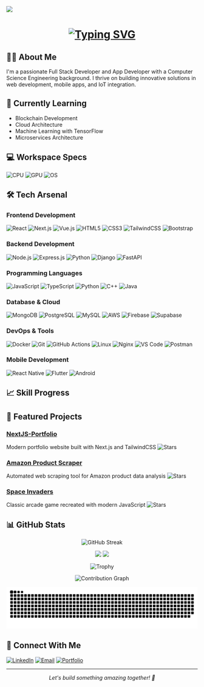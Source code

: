 [![](https://visitcount.itsvg.in/api?id=anshc022&label=Profile%20Views&color=1&icon=5&pretty=true)](https://visitcount.itsvg.in)

<h1 align="center">
  <a href="https://git.io/typing-svg">
    <img src="https://readme-typing-svg.herokuapp.com?font=Fira+Code&weight=600&size=30&pause=1000&color=F7F7F7&width=435&lines=Hey+👋+I'm+Pranshu+Chourasia;Full+Stack+Developer;Open+Source+Contributor;Tech+Enthusiast" alt="Typing SVG" />
  </a>
</h1>

## 👨‍💻 About Me
I'm a passionate Full Stack Developer and App Developer with a Computer Science Engineering background. I thrive on building innovative solutions in web development, mobile apps, and IoT integration.

## 🌱 Currently Learning
- Blockchain Development
- Cloud Architecture
- Machine Learning with TensorFlow
- Microservices Architecture

## 💻 Workspace Specs
![CPU](https://img.shields.io/badge/Intel-Core_i7_12th-0071C5?style=flat&logo=intel&logoColor=white)
![GPU](https://img.shields.io/badge/NVIDIA-RTX_3060-76B900?style=flat&logo=nvidia&logoColor=white)
![OS](https://img.shields.io/badge/Linux-Ubuntu-E95420?style=flat&logo=ubuntu&logoColor=white)

## 🛠️ Tech Arsenal

### Frontend Development
![React](https://img.shields.io/badge/-React-61DAFB?style=flat&logo=react&logoColor=black)
![Next.js](https://img.shields.io/badge/-Next.js-000000?style=flat&logo=next.js&logoColor=white)
![Vue.js](https://img.shields.io/badge/-Vue.js-4FC08D?style=flat&logo=vue.js&logoColor=white)
![HTML5](https://img.shields.io/badge/-HTML5-E34F26?style=flat&logo=html5&logoColor=white)
![CSS3](https://img.shields.io/badge/-CSS3-1572B6?style=flat&logo=css3&logoColor=white)
![TailwindCSS](https://img.shields.io/badge/-TailwindCSS-38B2AC?style=flat&logo=tailwind-css&logoColor=white)
![Bootstrap](https://img.shields.io/badge/-Bootstrap-7952B3?style=flat&logo=bootstrap&logoColor=white)

### Backend Development
![Node.js](https://img.shields.io/badge/-Node.js-339933?style=flat&logo=node.js&logoColor=white)
![Express.js](https://img.shields.io/badge/-Express.js-000000?style=flat&logo=express&logoColor=white)
![Python](https://img.shields.io/badge/-Python-3776AB?style=flat&logo=Python&logoColor=white)
![Django](https://img.shields.io/badge/-Django-092E20?style=flat&logo=django&logoColor=white)
![FastAPI](https://img.shields.io/badge/-FastAPI-009688?style=flat&logo=fastapi&logoColor=white)

### Programming Languages
![JavaScript](https://img.shields.io/badge/-JavaScript-F7DF1E?style=flat&logo=JavaScript&logoColor=black)
![TypeScript](https://img.shields.io/badge/-TypeScript-3178C6?style=flat&logo=typescript&logoColor=white)
![Python](https://img.shields.io/badge/-Python-3776AB?style=flat&logo=Python&logoColor=white)
![C++](https://img.shields.io/badge/-C++-00599C?style=flat&logo=c%2B%2B&logoColor=white)
![Java](https://img.shields.io/badge/-Java-007396?style=flat&logo=java&logoColor=white)

### Database & Cloud
![MongoDB](https://img.shields.io/badge/-MongoDB-47A248?style=flat&logo=mongodb&logoColor=white)
![PostgreSQL](https://img.shields.io/badge/-PostgreSQL-336791?style=flat&logo=postgresql&logoColor=white)
![MySQL](https://img.shields.io/badge/-MySQL-4479A1?style=flat&logo=mysql&logoColor=white)
![AWS](https://img.shields.io/badge/-AWS-232F3E?style=flat&logo=amazon-aws&logoColor=white)
![Firebase](https://img.shields.io/badge/-Firebase-FFCA28?style=flat&logo=firebase&logoColor=black)
![Supabase](https://img.shields.io/badge/-Supabase-3ECF8E?style=flat&logo=supabase&logoColor=white)

### DevOps & Tools
![Docker](https://img.shields.io/badge/-Docker-2496ED?style=flat&logo=docker&logoColor=white)
![Git](https://img.shields.io/badge/-Git-F05032?style=flat&logo=git&logoColor=white)
![GitHub Actions](https://img.shields.io/badge/-GitHub_Actions-2088FF?style=flat&logo=github-actions&logoColor=white)
![Linux](https://img.shields.io/badge/-Linux-FCC624?style=flat&logo=linux&logoColor=black)
![Nginx](https://img.shields.io/badge/-Nginx-009639?style=flat&logo=nginx&logoColor=white)
![VS Code](https://img.shields.io/badge/-VS%20Code-007ACC?style=flat&logo=visual-studio-code&logoColor=white)
![Postman](https://img.shields.io/badge/-Postman-FF6C37?style=flat&logo=postman&logoColor=white)

### Mobile Development
![React Native](https://img.shields.io/badge/-React_Native-61DAFB?style=flat&logo=react&logoColor=black)
![Flutter](https://img.shields.io/badge/-Flutter-02569B?style=flat&logo=flutter&logoColor=white)
![Android](https://img.shields.io/badge/-Android-3DDC84?style=flat&logo=android&logoColor=white)

## 📈 Skill Progress

## 🚀 Featured Projects

### [NextJS-Portfolio](https://github.com/anshc022/nextjs-portfolio)
Modern portfolio website built with Next.js and TailwindCSS
![Stars](https://img.shields.io/github/stars/anshc022/nextjs-portfolio?style=social)

### [Amazon Product Scraper](https://github.com/anshc022/amazon-scraper)
Automated web scraping tool for Amazon product data analysis
![Stars](https://img.shields.io/github/stars/anshc022/amazon-scraper?style=social)

### [Space Invaders](https://github.com/anshc022/space-invaders)
Classic arcade game recreated with modern JavaScript
![Stars](https://img.shields.io/github/stars/anshc022/space-invaders?style=social)

## 📊 GitHub Stats
<p align="center">
  <img src="https://github-readme-streak-stats.herokuapp.com/?user=anshc022&theme=dark" alt="GitHub Streak"/>
</p>

<p align="center">
  <img height="180em" src="https://github-readme-stats.vercel.app/api?username=anshc022&show_icons=true&theme=dark&count_private=true&include_all_commits=true"/>
  <img height="180em" src="https://github-readme-stats.vercel.app/api/top-langs/?username=anshc022&layout=compact&theme=dark&langs_count=8"/>
</p>

<p align="center">
  <img src="https://github-profile-trophy.vercel.app/?username=anshc022&theme=darkhub&no-frame=true&row=1&column=7" alt="Trophy"/>
</p>

<p align="center">
  <img src="https://github-readme-activity-graph.vercel.app/graph?username=anshc022&theme=react-dark&hide_border=true&custom_title=Contribution%20Graph&area=true&point=false&line=31C442&area_color=21914A" alt="Contribution Graph"/>
</p>

<p align="center">
  <img src="https://raw.githubusercontent.com/Platane/snk/output/github-contribution-grid-snake.svg" alt="Snake animation"/>
</p>

## 🤝 Connect With Me
[![LinkedIn](https://img.shields.io/badge/-LinkedIn-0077B5?style=flat&logo=LinkedIn&logoColor=white)](https://linkedin.com/in/anshc022)
[![Email](https://img.shields.io/badge/-Email-D14836?style=flat&logo=Gmail&logoColor=white)](mailto:your-email@example.com)
[![Portfolio](https://img.shields.io/badge/-Portfolio-000000?style=flat&logo=About.me&logoColor=white)](https://pranshu-next-js.vercel.app/)

---
<p align="center">
  <i>Let's build something amazing together! 🚀</i>
</p>
